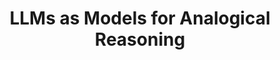 ---
href: "https://arxiv.org/abs/2406.13803"
title: "LLMs as Models for Analogical Reasoning"
tags: ["LLM Reasoning", "Psycholinguistics"]
description: Sam Musker, Alex Duchnowski, Raphaël Millière, Ellie Pavlick
---